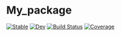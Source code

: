 # My_package

[![Stable](https://img.shields.io/badge/docs-stable-blue.svg)](https://drrajeshtalluri.github.io/My_package.jl/stable)
[![Dev](https://img.shields.io/badge/docs-dev-blue.svg)](https://drrajeshtalluri.github.io/My_package.jl/dev)
[![Build Status](https://github.com/drrajeshtalluri/My_package.jl/workflows/CI/badge.svg)](https://github.com/drrajeshtalluri/My_package.jl/actions)
[![Coverage](https://codecov.io/gh/drrajeshtalluri/My_package.jl/branch/master/graph/badge.svg)](https://codecov.io/gh/drrajeshtalluri/My_package.jl)
